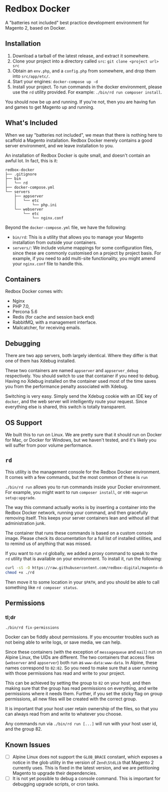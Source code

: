 # Redbox Docker

A "batteries not included" best practice development environment for Magento 2,
based on Docker.

## Installation

1. Download a tarball of the latest release, and extract it somewhere.
2. Clone your project into a directory called `src`: `git clone <project url>
src`
1. Obtain an `env.php`, and a `config.php` from somewhere, and drop them into
`src/app/etc/`.
1. Start your engines: `docker-compose up -d`
2. Install your project. To run commands in the docker environment, please use
the `rd` utility provided. For example: `./bin/rd run composer install`.

You should now be up and running. If you're not, then you are having fun and
games to get Magento up and running.

## What's Included

When we say "batteries not included", we mean that there is nothing here to
scaffold a Magento installation. Redbox Docker merely contains a good server
environment, and we leave installation to you.

An installation of Redbox Docker is quite small, and doesn't contain an awful
lot. In fact, this is it:

```
redbox-docker
├── .gitignore
├── bin
│   └── rd
├── docker-compose.yml
└── servers
    ├── appserver
    │   └── etc
    │       └── php.ini
    └── webserver
        └── etc
            └── nginx.conf
```

Beyond the `docker-compose.yml` file, we have the following:

*  `bin/rd`: This is a utility that allows you to manage your Magento
installation from outside your containers.
* `servers/`: We include volume mappings for some configuration files, since
these are commonly customised on a project by project basis. For example, if you
need to add multi-site functionality, you might amend your `nginx.conf` file to
handle this.

## Containers

Redbox Docker comes with:

* Nginx
* PHP 7.0,
* Percona 5.6
* Redis (for cache and session back end)
* RabbitMQ, with a management interface.
* Mailcatcher, for receiving emails.

## Debugging

There are two app servers, both largely identical. Where they differ is that one
of them has Xdebug installed.

These two containers are named `appserver` and `appserver_debug` respectively.
You should switch to use that container if you need to debug. Having no Xdebug
installed on the container used most of the time saves you from the performance
penalty associated with Xdebug.

Switching is very easy. Simply send the Xdebug cookie with an IDE key of
`docker`, and the web server will intelligently route your request. Since
everything else is shared, this switch is totally transparent.

## OS Support

We built this to run on Linux. We are pretty sure that it should run on Docker
for Mac, or Docker for Windows, but we haven't tested, and it's likely you will
suffer from poor volume performance.

## `rd`

This utility is the management console for the Redbox Docker environment. It
comes with a few commands, but the most common of these is `run`

`./bin/rd run` allows you to run commands inside your Docker environment. For
example, you might want to run `composer install`, or `n98-magerun
setup:upgrade`.

The way this command actually works is by inserting a container into the Redbox
Docker network, running your command, and then gracefully removing itself. This
keeps your server containers lean and without all that administration junk.

The container that runs these commands is based on a custom console image.
Please check its documentation for a full list of installed utilities, and to
remind us of anything that was missed. 

If you want to run `rd` globally, we added a proxy command to speak to the `rd`
utility that is available on your environment. To install it, run the following:

```bash
curl -sS -O https://raw.githubusercontent.com/redbox-digital/magento-docker/master/rd
chmod +x ./rd
```

Then move it to some location in your `$PATH`, and you should be able to call
something like `rd composer status`.

## Permissions

### tl;dr

```
./bin/rd fix-permissions
```

Docker can be fiddly about permissions. If you encounter troubles such as not
being able to write logs, or save media, we can help.

Since these containers (with the exception of `messagequeue` and `mail`) run on
Alpine Linux, the UIDs are different. The two containers that access files
(`webserver` and `appserver`) both run as `www-data:www-data`. In Alpine, these
names correspond to `82:82`. So you need to make sure that a user running with
those permissions has read and write to your project.

This can be achieved by setting the group to `82` on your host, and then making
sure that the group has read permissions on everything, and write permissions
where it needs them. Further, if you set the sticky flag on group permissions,
all new files will be created with the correct group.

It is important that your host user retain ownership of the files, so that you
can always read from and write to whatever you choose.

Any commands run via `./bin/rd run [...]` will run with your host user id, and the group 82.

## Known Issues

- [ ] Alpine Linux does not support the `GLOB_BRACE` constant, which exposes
a notice in the glob utility in the version of `Zend\StdLib` that Magento
2 currently uses. This is fixed in the latest version, and we are petitioning
Magento to upgrade their dependencies.
- [ ] It is not yet possible to debug a console command. This is important for
debugging upgrade scripts, or cron tasks.
